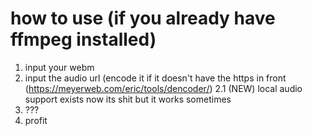 # how to use (if you already have ffmpeg installed)
1. input your webm
2. input the audio url (encode it if it doesn't have the https in front (https://meyerweb.com/eric/tools/dencoder/)
2.1 (NEW) local audio support exists now its shit but it works sometimes
3. ???
4. profit
